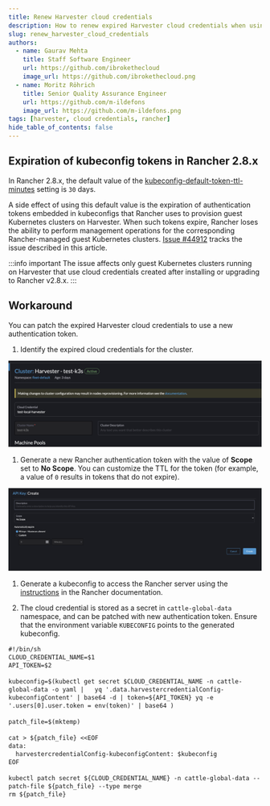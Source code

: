 ```yaml
---
title: Renew Harvester cloud credentials
description: How to renew expired Harvester cloud credentials when using Rancher 2.8.x.
slug: renew_harvester_cloud_credentials
authors:
  - name: Gaurav Mehta
    title: Staff Software Engineer
    url: https://github.com/ibrokethecloud
    image_url: https://github.com/ibrokethecloud.png
  - name: Moritz Röhrich 
    title: Senior Quality Assurance Engineer
    url: https://github.com/m-ildefons
    image_url: https://github.com/m-ildefons.png
tags: [harvester, cloud credentials, rancher]
hide_table_of_contents: false
---
```


## Expiration of kubeconfig tokens in Rancher 2.8.x

In Rancher 2.8.x, the default value of the [kubeconfig-default-token-ttl-minutes](https://ranchermanager.docs.rancher.com/api/api-tokens#kubeconfig-default-token-ttl-minutes) setting is `30` days.

A side effect of using this default value is the expiration of authentication tokens embedded in kubeconfigs that Rancher uses to provision guest Kubernetes clusters on Harvester. When such tokens expire, Rancher loses the ability to perform management operations for the corresponding Rancher-managed guest Kubernetes clusters. [Issue #44912](https://github.com/rancher/rancher/issues/44912) tracks the issue described in this article.

:::info important
The issue affects only guest Kubernetes clusters running on Harvester that use cloud credentials created after installing or upgrading to Rancher v2.8.x.
:::

## Workaround

You can patch the expired Harvester cloud credentials to use a new authentication token.

1. Identify the expired cloud credentials for the cluster.

![identify-credentials](./imgs/identify-cloud-credential.png)

1. Generate a new Rancher authentication token with the value of **Scope** set to **No Scope**. You can customize the TTL for the token (for example, a value of `0` results in tokens that do not expire).

![api-token](./imgs/api-token.png)

1. Generate a kubeconfig to access the Rancher server using the [instructions](https://ranchermanager.docs.rancher.com/api/quickstart) in the Rancher documentation.

1. The cloud credential is stored as a secret in `cattle-global-data` namespace, and can be patched with new authentication token. Ensure that the environment variable `KUBECONFIG` points to the generated kubeconfig.

```shell
#!/bin/sh
CLOUD_CREDENTIAL_NAME=$1
API_TOKEN=$2

kubeconfig=$(kubectl get secret $CLOUD_CREDENTIAL_NAME -n cattle-global-data -o yaml |   yq '.data.harvestercredentialConfig-kubeconfigContent' | base64 -d | token=${API_TOKEN} yq -e '.users[0].user.token = env(token)' | base64 )

patch_file=$(mktemp)

cat > ${patch_file} <<EOF
data:
  harvestercredentialConfig-kubeconfigContent: $kubeconfig
EOF

kubectl patch secret ${CLOUD_CREDENTIAL_NAME} -n cattle-global-data --patch-file ${patch_file} --type merge
rm ${patch_file}
```
